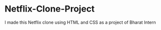 # Netflix-Clone-Project
I made this Netflix clone using HTML and CSS as a project of Bharat Intern 
